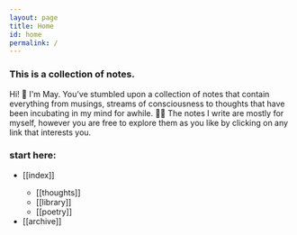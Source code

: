 ```yaml
---
layout: page
title: Home
id: home
permalink: /
---
```


### This is a collection of notes.

<p>Hi! 👋 I'm May. You've stumbled upon a collection of notes that contain everything from musings, streams of consciousness to thoughts that have been incubating in my mind for awhile. 🧠✨ The notes I write are mostly for myself, however you are free to explore them as you like by clicking on any link that interests you. </p>

### start here:
<ul>
<li>[[index]]</li>
<ul><li>[[thoughts]]</li>
<li>[[library]]</li>
<li>[[poetry]]</li></ul>
<li>[[archive]]</li>
</ul>



<style>
  .wrapper {
    max-width: 58em;
  }
</style>
